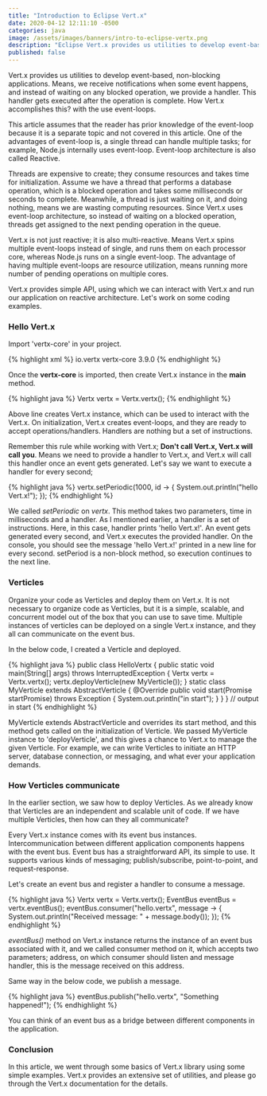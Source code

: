 ```yaml
---
title: "Introduction to Eclipse Vert.x"
date: 2020-04-12 12:11:10 -0500
categories: java
image: /assets/images/banners/intro-to-eclipse-vertx.png
description: "Eclipse Vert.x provides us utilities to develop event-based, non-blocking applications. Means, we receive notifications when some event happens, and instead of waiting on any blocked operation, we provide a handler. This handler gets executed after the operation is complete. How Vert.x accomplishes this? read in this article."
published: false
---
```


Vert.x provides us utilities to develop event-based, non-blocking applications. Means, we receive notifications when some event happens, and instead of waiting on any blocked operation, we provide a handler. This handler gets executed after the operation is complete. How Vert.x accomplishes this? with the use event-loops.

This article assumes that the reader has prior knowledge of the event-loop because it is a separate topic and not covered in this article. One of the advantages of event-loop is, a single thread can handle multiple tasks; for example, Node.js internally uses event-loop. Event-loop architecture is also called Reactive.

Threads are expensive to create; they consume resources and takes time for initialization. Assume we have a thread that performs a database operation, which is a blocked operation and takes some milliseconds or seconds to complete. Meanwhile, a thread is just waiting on it, and doing nothing, means we are wasting computing resources. Since Vert.x uses event-loop architecture, so instead of waiting on a blocked operation, threads get assigned to the next pending operation in the queue.

Vert.x is not just reactive; it is also multi-reactive. Means Vert.x spins multiple event-loops instead of single, and runs them on each processor core, whereas Node.js runs on a single event-loop. The advantage of having multiple event-loops are resource utilization, means running more number of pending operations on multiple cores.

Vert.x provides simple API, using which we can interact with Vert.x and run our application on reactive architecture. Let's work on some coding examples.

### Hello Vert.x

Import 'vertx-core' in your project.

{% highlight xml %}
<dependency>
 <groupId>io.vertx</groupId>
 <artifactId>vertx-core</artifactId>
 <version>3.9.0</version>
</dependency>
{% endhighlight %}

Once the **vertx-core** is imported, then create Vert.x instance in the **main** method.

{% highlight java %}
Vertx vertx = Vertx.vertx();
{% endhighlight %}

Above line creates Vert.x instance, which can be used to interact with the Vert.x. On initialization, Vert.x creates event-loops, and they are ready to accept operations/handlers. Handlers are nothing but a set of instructions.

Remember this rule while working with Vert.x; **Don't call Vert.x, Vert.x will call you**. Means we need to provide a handler to Vert.x, and Vert.x will call this handler once an event gets generated. Let's say we want to execute a handler for every second;

{% highlight java %}
vertx.setPeriodic(1000, id -> {
    System.out.println("hello Vert.x!");
});
{% endhighlight %}

We called _setPeriodic_ on _vertx_. This method takes two parameters, time in milliseconds and a handler. As I mentioned earlier, a handler is a set of instructions. Here, in this case, handler prints 'hello Vert.x!'. An event gets generated every second, and Vert.x executes the provided handler. On the console, you should see the message 'hello Vert.x!' printed in a new line for every second. setPeriod is a non-block method, so execution continues to the next line.

### Verticles

Organize your code as Verticles and deploy them on Vert.x. It is not necessary to organize code as Verticles, but it is a simple, scalable, and concurrent model out of the box that you can use to save time. Multiple instances of verticles can be deployed on a single Vert.x instance, and they all can communicate on the event bus.

In the below code, I created a Verticle and deployed.

{% highlight java %}
public class HelloVertx {
    public static void main(String[] args) throws InterruptedException {
        Vertx vertx = Vertx.vertx();
        vertx.deployVerticle(new MyVerticle());
    }
    static class MyVerticle extends AbstractVerticle {
        @Override
        public void start(Promise<Void> startPromise) throws Exception {
            System.out.println("in start");
        }
    }
}
// output
in start
{% endhighlight %}

MyVerticle extends AbstractVerticle and overrides its start method, and this method gets called on the initialization of Verticle. We passed MyVerticle instance to 'deployVerticle', and this gives a chance to Vert.x to manage the given Verticle. For example, we can write Verticles to initiate an HTTP server, database connection, or messaging, and what ever your application demands.

### How Verticles communicate

In the earlier section, we saw how to deploy Verticles. As we already know that Verticles are an independent and scalable unit of code. If we have multiple Verticles, then how can they all communicate?

Every Vert.x instance comes with its event bus instances. Intercommunication between different application components happens with the event bus. Event bus has a straightforward API, its simple to use. It supports various kinds of messaging; publish/subscribe, point-to-point, and request-response.

Let's create an event bus and register a handler to consume a message.

{% highlight java %}
Vertx vertx = Vertx.vertx();
EventBus eventBus = vertx.eventBus();
eventBus.consumer("hello.vertx", message -> {
    System.out.println("Received message: " + message.body());
});
{% endhighlight %}

_eventBus()_ method on Vert.x instance returns the instance of an event bus associated with it, and we called consumer method on it, which accepts two parameters; address, on which consumer should listen and message handler, this is the message received on this address.

Same way in the below code, we publish a message.

{% highlight java %}
eventBus.publish("hello.vertx", "Something happened!");
{% endhighlight %}

You can think of an event bus as a bridge between different components in the application.

### Conclusion

In this article, we went through some basics of Vert.x library using some simple examples. Vert.x provides an extensive set of utilities, and please go through the Vert.x documentation for the details.